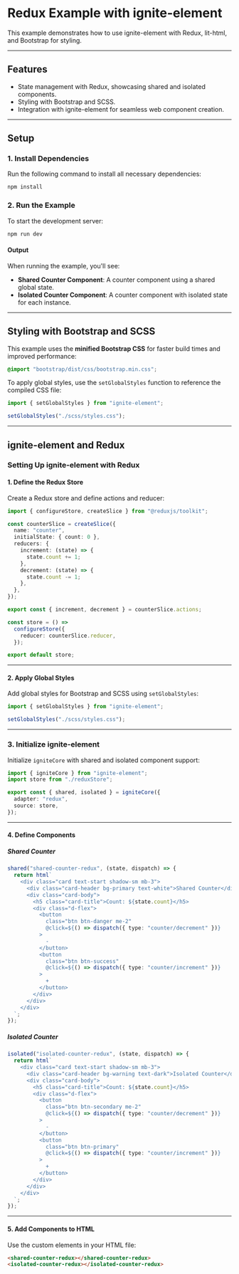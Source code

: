 # Redux Example with ignite-element

This example demonstrates how to use ignite-element with Redux, lit-html, and Bootstrap for styling.

---

## Features

- State management with Redux, showcasing shared and isolated components.
- Styling with Bootstrap and SCSS.
- Integration with ignite-element for seamless web component creation.

---

## Setup

### 1. Install Dependencies

Run the following command to install all necessary dependencies:

```bash
npm install
```

### 2. Run the Example

To start the development server:

```bash
npm run dev
```

#### Output

When running the example, you'll see:

- **Shared Counter Component**: A counter component using a shared global state.
- **Isolated Counter Component**: A counter component with isolated state for each instance.

---

## Styling with Bootstrap and SCSS

This example uses the **minified Bootstrap CSS** for faster build times and improved performance:

```scss
@import "bootstrap/dist/css/bootstrap.min.css";
```

To apply global styles, use the `setGlobalStyles` function to reference the compiled CSS file:

```typescript
import { setGlobalStyles } from "ignite-element";

setGlobalStyles("./scss/styles.css");
```

---

## ignite-element and Redux

### Setting Up ignite-element with Redux

#### 1. Define the Redux Store

Create a Redux store and define actions and reducer:

```typescript
import { configureStore, createSlice } from "@reduxjs/toolkit";

const counterSlice = createSlice({
  name: "counter",
  initialState: { count: 0 },
  reducers: {
    increment: (state) => {
      state.count += 1;
    },
    decrement: (state) => {
      state.count -= 1;
    },
  },
});

export const { increment, decrement } = counterSlice.actions;

const store = () =>
  configureStore({
    reducer: counterSlice.reducer,
  });

export default store;
```

---

#### 2. Apply Global Styles

Add global styles for Bootstrap and SCSS using `setGlobalStyles`:

```typescript
import { setGlobalStyles } from "ignite-element";

setGlobalStyles("./scss/styles.css");
```

---

### 3. Initialize ignite-element

Initialize `igniteCore` with shared and isolated component support:

```typescript
import { igniteCore } from "ignite-element";
import store from "./reduxStore";

export const { shared, isolated } = igniteCore({
  adapter: "redux",
  source: store,
});
```

---

#### 4. Define Components

##### Shared Counter

```typescript
shared("shared-counter-redux", (state, dispatch) => {
  return html`
    <div class="card text-start shadow-sm mb-3">
      <div class="card-header bg-primary text-white">Shared Counter</div>
      <div class="card-body">
        <h5 class="card-title">Count: ${state.count}</h5>
        <div class="d-flex">
          <button
            class="btn btn-danger me-2"
            @click=${() => dispatch({ type: "counter/decrement" })}
          >
            -
          </button>
          <button
            class="btn btn-success"
            @click=${() => dispatch({ type: "counter/increment" })}
          >
            +
          </button>
        </div>
      </div>
    </div>
  `;
});
```

##### Isolated Counter

```typescript
isolated("isolated-counter-redux", (state, dispatch) => {
  return html`
    <div class="card text-start shadow-sm mb-3">
      <div class="card-header bg-warning text-dark">Isolated Counter</div>
      <div class="card-body">
        <h5 class="card-title">Count: ${state.count}</h5>
        <div class="d-flex">
          <button
            class="btn btn-secondary me-2"
            @click=${() => dispatch({ type: "counter/decrement" })}
          >
            -
          </button>
          <button
            class="btn btn-primary"
            @click=${() => dispatch({ type: "counter/increment" })}
          >
            +
          </button>
        </div>
      </div>
    </div>
  `;
});
```

---

#### 5. Add Components to HTML

Use the custom elements in your HTML file:

```html
<shared-counter-redux></shared-counter-redux>
<isolated-counter-redux></isolated-counter-redux>
```
